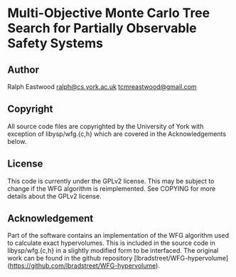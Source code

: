 Multi-Objective Monte Carlo Tree Search for Partially Observable Safety Systems
===============================================================================

Author
------

Ralph Eastwood <ralph@cs.york.ac.uk> <tcmreastwood@gmail.com>

Copyright
---------

All source code files are copyrighted by the University of York with exception of
libysp/wfg.{c,h} which are covered in the Acknowledgements below.

License
-------

This code is currently under the GPLv2 license.  This may be subject to change
if the WFG algorithm is reimplemented.  See COPYING for more details about
the GPLv2 license.

Acknowledgement
---------------

Part of the software contains an implementation of the WFG algorithm used to
calculate exact hypervolumes.  This is included in the source code in
libysp/wfg.{c,h} in a slightly modified form to be interfaced.
The original work can be found in the github repository
[lbradstreet/WFG-hypervolume] (https://github.com/lbradstreet/WFG-hypervolume).
